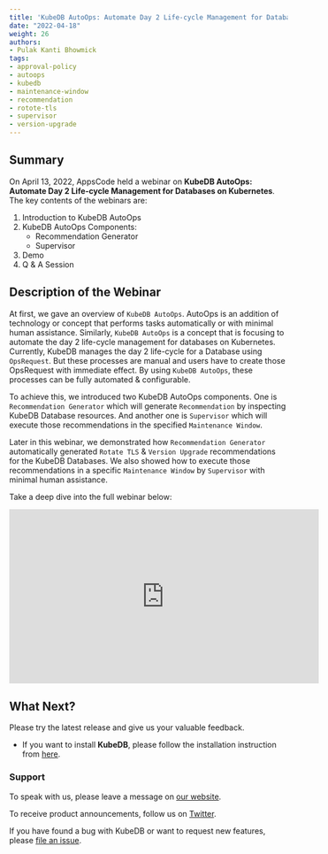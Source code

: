 ```yaml
---
title: 'KubeDB AutoOps: Automate Day 2 Life-cycle Management for Databases on Kubernetes'
date: "2022-04-18"
weight: 26
authors:
- Pulak Kanti Bhowmick
tags:
- approval-policy
- autoops
- kubedb
- maintenance-window
- recommendation
- rotote-tls
- supervisor
- version-upgrade
---
```


## Summary
On April 13, 2022, AppsCode held a webinar on **KubeDB AutoOps: Automate Day 2 Life-cycle Management for Databases on Kubernetes**. The key contents of the webinars are:
1) Introduction to KubeDB AutoOps
2) KubeDB AutoOps Components:
    * Recommendation Generator
    * Supervisor
3) Demo
4) Q & A Session

## Description of the Webinar
At first, we gave an overview of `KubeDB AutoOps`. AutoOps is an addition of technology or concept that performs tasks automatically or with minimal human assistance. Similarly, `KubeDB AutoOps` is a concept that is focusing to automate the day 2 life-cycle management for databases on Kubernetes. Currently, KubeDB manages the day 2 life-cycle for a Database using `OpsRequest`. But these processes are manual and users have to create those OpsRequest with immediate effect. By using `KubeDB AutoOps`, these processes can be fully automated & configurable.

To achieve this, we introduced two KubeDB AutoOps components. One is `Recommendation Generator` which will generate `Recommendation` by inspecting KubeDB Database resources. And another one is `Supervisor` which will execute those recommendations in the specified `Maintenance Window`.

Later in this webinar, we demonstrated how `Recommendation Generator` automatically generated `Rotate TLS` & `Version Upgrade` recommendations for the KubeDB Databases. We also showed how to execute those recommendations in a specific `Maintenance Window` by `Supervisor` with minimal human assistance.


Take a deep dive into the full webinar below:

<iframe width="560" height="315" src="https://www.youtube.com/embed/-TiyOS1QbhI" title="YouTube video player" frameborder="0" allow="accelerometer; autoplay; clipboard-write; encrypted-media; gyroscope; picture-in-picture" allowfullscreen></iframe>

## What Next?

Please try the latest release and give us your valuable feedback.

- If you want to install **KubeDB**, please follow the installation instruction from [here](https://kubedb.com/docs/v2022.03.28/welcome/).

### Support

To speak with us, please leave a message on [our website](https://appscode.com/contact/).

To receive product announcements, follow us on [Twitter](https://twitter.com/kubedb).

If you have found a bug with KubeDB or want to request new features, please [file an issue](https://github.com/kubedb/project/issues/new).
